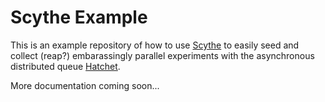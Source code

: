 # Scythe Example

This is an example repository of how to use [Scythe](https://github.com/szvsw/scythe) to 
easily seed and collect (reap?) embarassingly parallel experiments with the 
asynchronous distributed queue [Hatchet](https://hatchet.run).

More documentation coming soon...